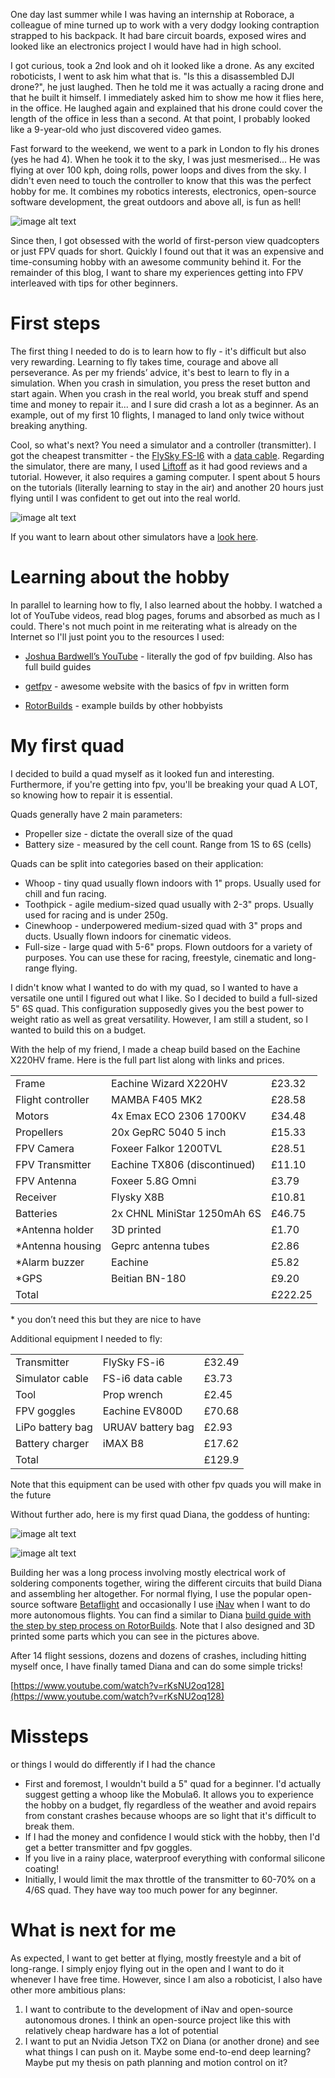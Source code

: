One day last summer while I was having an internship at Roborace, a colleague of mine turned up to work with a very dodgy looking contraption strapped to his backpack. It had bare circuit boards, exposed wires and looked like an electronics project I would have had in high school.

I got curious, took a 2nd look and oh it looked like a drone. As any excited roboticists, I went to ask him what that is. "Is this a disassembled DJI drone?", he just laughed. Then he told me it was actually a racing drone and that he built it himself.  I immediately asked him to show me how it flies here, in the office. He laughed again and explained that his drone could cover the length of the office in less than a second. At that point, I probably looked like a 9-year-old who just discovered video games.

Fast forward to the weekend, we went to a park in London to fly his drones (yes he had 4). When he took it to the sky, I was just mesmerised... He was flying at over 100 kph, doing rolls, power loops and dives from the sky. I didn't even need to touch the controller to know that this was the perfect hobby for me. It combines my robotics interests, electronics, open-source software development, the great outdoors and above all, is fun as hell!

![image alt text](../img/flying-quad.jpg)

Since then, I got obsessed with the world of first-person view quadcopters or just FPV quads for short. Quickly I found out that it was an expensive and time-consuming hobby with an awesome community behind it. For the remainder of this blog, I want to share my experiences getting into FPV interleaved with tips for other beginners. 

# First steps

The first thing I needed to do is to learn how to fly - it's difficult but also very rewarding. Learning to fly takes time, courage and above all perseverance. As per my friends’ advice, it's best to learn to fly in a simulation. When you crash in simulation, you press the reset button and start again. When you crash in the real world, you break stuff and spend time and money to repair it... and I sure did crash a lot as a beginner. As an example, out of my first 10 flights, I managed to land only twice without breaking anything. 

Cool, so what's next? You need a simulator and a controller (transmitter). I got the cheapest transmitter - the [FlySky FS-I6](https://www.banggood.com/FlySky-i6-FS-i6-2_4G-6CH-AFHDS-RC-Transmitter-Without-Receiver-p-1148659.html?rmmds=search&ID=42481529914&cur_warehouse=CN) with a [data cable](https://www.banggood.com/FlySky-Data-Cable-USB-Download-Line-For-FS-i6-FS-T6-Transmitter-Firmware-Update-p-982289.html?rmmds=search&cur_warehouse=CN). Regarding the simulator, there are many, I used [Liftoff](https://store.steampowered.com/app/410340/Liftoff_FPV_Drone_Racing/) as it had good reviews and a tutorial. However, it also requires a gaming computer. I spent about 5 hours on the tutorials (literally learning to stay in the air) and another 20 hours just flying until I was confident to get out into the real world. 

![image alt text](../img/liftoff.gif)

If you want to learn about other simulators have a [look here](https://www.getfpv.com/learn/fpv-essentials/fpv-drone-simulators/).

# Learning about the hobby 

In parallel to learning how to fly, I also learned about the hobby. I watched a lot of YouTube videos, read blog pages, forums and absorbed as much as I could. There's not much point in me reiterating what is already on the Internet so I'll just point you to the resources I used:

* [Joshua Bardwell’s YouTube](https://www.youtube.com/channel/UCX3eufnI7A2I7IkKHZn8KSQ) - literally the god of fpv building. Also has full build guides

* [getfpv](https://www.getfpv.com/learn/) - awesome website with the basics of fpv in written form

* [RotorBuilds](https://rotorbuilds.com/) - example builds by other hobbyists

# My first quad

I decided to build a quad myself as it looked fun and interesting. Furthermore, if you're getting into fpv, you'll be breaking your quad A LOT, so knowing how to repair it is essential.

 Quads generally have 2 main parameters:

* Propeller size - dictate the overall size of the quad
* Battery size - measured by the cell count. Range from 1S to 6S (cells) 

Quads can be split into categories based on their application:

* Whoop - tiny quad usually flown indoors with 1" props. Usually used for chill and fun racing.
* Toothpick - agile medium-sized quad usually with 2-3" props. Usually used for racing and is under 250g. 
* Cinewhoop - underpowered medium-sized quad with 3" props and ducts. Usually flown indoors for cinematic videos. 
* Full-size - large quad with 5-6" props. Flown outdoors for a variety of purposes. You can use these for racing, freestyle, cinematic and long-range flying.

I didn't know what I wanted to do with my quad, so I wanted to have a versatile one until I figured out what I like. So I decided to build a full-sized 5" 6S quad. This configuration supposedly gives you the best power to weight ratio as well as great versatility. However, I am still a student, so I wanted to build this on a budget. 

With the help of my friend, I made a cheap build based on the Eachine X220HV frame. Here is the full part list along with links and prices.

<table>
  <tr>
    <td>Frame</td>
    <td>Eachine Wizard X220HV</td>
    <td>£23.32</td>
  </tr>
  <tr>
    <td>Flight controller</td>
    <td>MAMBA F405 MK2</td>
    <td>£28.58</td>
  </tr>
  <tr>
    <td>Motors</td>
    <td>4x Emax ECO 2306 1700KV</td>
    <td>£34.48</td>
  </tr>
  <tr>
    <td>Propellers</td>
    <td>20x GepRC 5040 5 inch</td>
    <td>£15.33</td>
  </tr>
  <tr>
    <td>FPV Camera</td>
    <td>Foxeer Falkor 1200TVL</td>
    <td>£28.51</td>
  </tr>
  <tr>
    <td>FPV Transmitter</td>
    <td>Eachine TX806 (discontinued)</td>
    <td>£11.10</td>
  </tr>
  <tr>
    <td>FPV Antenna</td>
    <td>Foxeer 5.8G Omni</td>
    <td>£3.79</td>
  </tr>
  <tr>
    <td>Receiver</td>
    <td>Flysky X8B</td>
    <td>£10.81</td>
  </tr>
  <tr>
    <td>Batteries</td>
    <td>2x CHNL MiniStar 1250mAh 6S</td>
    <td>£46.75</td>
  </tr>
  <tr>
    <td>*Antenna holder</td>
    <td>3D printed</td>
    <td>£1.70</td>
  </tr>
  <tr>
    <td>*Antenna housing</td>
    <td>Geprc antenna tubes</td>
    <td>£2.86</td>
  </tr>
  <tr>
    <td>*Alarm buzzer</td>
    <td>Eachine</td>
    <td>£5.82</td>
  </tr>
  <tr>
    <td>*GPS</td>
    <td>Beitian BN-180</td>
    <td>£9.20</td>
  </tr>
  <tr>
    <td>Total</td>
    <td></td>
    <td>£222.25</td>
  </tr>
</table>


\* you don’t need this but they are nice to have

Additional equipment I needed to fly:

<table>
  <tr>
    <td>Transmitter</td>
    <td>FlySky FS-i6</td>
    <td>£32.49</td>
  </tr>
  <tr>
    <td>Simulator cable</td>
    <td>FS-i6 data cable</td>
    <td>£3.73</td>
  </tr>
  <tr>
    <td>Tool</td>
    <td>Prop wrench</td>
    <td>£2.45</td>
  </tr>
  <tr>
    <td>FPV goggles</td>
    <td>Eachine EV800D</td>
    <td>£70.68</td>
  </tr>
  <tr>
    <td>LiPo battery bag</td>
    <td>URUAV battery bag</td>
    <td>£2.93</td>
  </tr>
  <tr>
    <td>Battery charger</td>
    <td>iMAX B8</td>
    <td>£17.62</td>
  </tr>
  <tr>
    <td>Total</td>
    <td></td>
    <td>£129.9</td>
  </tr>
</table>


Note that this equipment can be used with other fpv quads you will make in the future

Without further ado, here is my first quad Diana, the goddess of hunting:

![image alt text](../img/diana1-1.jpg)

![image alt text](../img/diana1-2.jpg)

Building her was a long process involving mostly electrical work of soldering components together, wiring the different circuits that build Diana and assembling her altogether. For normal flying, I use the popular open-source software [Betaflight](https://betaflight.com/) and occasionally I use [iNav](https://github.com/iNavFlight/inav/wiki) when I want to do more autonomous flights. You can find a similar to Diana [build guide with the step by step process on RotorBuilds](https://rotorbuilds.com/build/16210). Note that I also designed and 3D printed some parts which you can see in the pictures above.

After 14 flight sessions, dozens and dozens of crashes, including hitting myself once, I have finally tamed Diana and can do some simple tricks!

[https://www.youtube.com/watch?v=rKsNU2oq128](https://www.youtube.com/watch?v=rKsNU2oq128)

# Missteps 

or things I would do differently if I had the chance 

* First and foremost, I wouldn't build a 5" quad for a beginner. I'd actually suggest getting a whoop like the Mobula6. It allows you to experience the hobby on a budget, fly regardless of the weather and avoid repairs from constant crashes because whoops are so light that it's difficult to break them. 
* If I had the money and confidence I would stick with the hobby, then I'd get a better transmitter and fpv goggles. 
* If you live in a rainy place, waterproof everything with conformal silicone coating! 
* Initially, I would limit the max throttle of the transmitter to 60-70% on a 4/6S quad. They have way too much power for any beginner. 

# What is next for me

As expected, I want to get better at flying, mostly freestyle and a bit of long-range. I simply enjoy flying out in the open and I want to do it whenever I have free time. However, since I am also a roboticist, I also have other more ambitious plans:

1. I want to contribute to the development of iNav and open-source autonomous drones. I think an open-source project like this with relatively cheap hardware has a lot of potential
2. I want to put an Nvidia Jetson TX2 on Diana (or another drone) and see what things I can push on it. Maybe some end-to-end deep learning? Maybe put my thesis on path planning and motion control on it?

